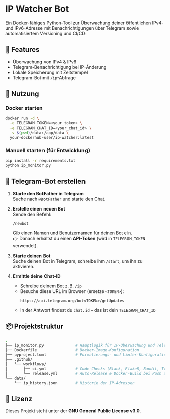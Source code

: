 # IP Watcher Bot

Ein Docker-fähiges Python-Tool zur Überwachung deiner öffentlichen IPv4- und IPv6-Adresse mit Benachrichtigungen über Telegram sowie automatisiertem Versioning und CI/CD.

## 🔧 Features

- Überwachung von IPv4 & IPv6
- Telegram-Benachrichtigung bei IP-Änderung
- Lokale Speicherung mit Zeitstempel
- Telegram-Bot mit `/ip`-Abfrage

## 🚀 Nutzung

### Docker starten

```bash
docker run -d \
  -e TELEGRAM_TOKEN=<your_token> \
  -e TELEGRAM_CHAT_ID=<your_chat_id> \
  -v $(pwd)/data:/app/data \
  your-dockerhub-user/ip-watcher:latest
```

### Manuell starten (für Entwicklung)

```bash
pip install -r requirements.txt
python ip_monitor.py
```

## 🤖 Telegram-Bot erstellen

1. **Starte den BotFather in Telegram**  
   Suche nach `@BotFather` und starte den Chat.

2. **Erstelle einen neuen Bot**  
   Sende den Befehl:  
   ```
   /newbot
   ```
   Gib einen Namen und Benutzernamen für deinen Bot ein.  
   👉 Danach erhältst du einen **API-Token** (wird in `TELEGRAM_TOKEN` verwendet).

3. **Starte deinen Bot**  
   Suche deinen Bot in Telegram, schreibe ihm `/start`, um ihn zu aktivieren.

4. **Ermittle deine Chat-ID**

   - Schreibe deinem Bot z. B. `/ip`
   - Besuche diese URL im Browser (ersetze `<TOKEN>`):  
     ```
     https://api.telegram.org/bot<TOKEN>/getUpdates
     ```
   - In der Antwort findest du `chat.id` – das ist dein `TELEGRAM_CHAT_ID`

## 📦 Projektstruktur

```bash
.
├── ip_monitor.py              # Hauptlogik für IP-Überwachung und Telegram-Bot
├── Dockerfile                 # Docker-Image-Konfiguration
├── pyproject.toml             # Formatierungs- und Linter-Konfiguration
├── .github/
│   └── workflows/
│       ├── ci.yml             # Code-Checks (Black, Flake8, Bandit, Trivy)
│       └── release.yml        # Auto-Release & Docker-Build bei Push auf main
└── data/
    └── ip_history.json        # Historie der IP-Adressen
```

## 📄 Lizenz

Dieses Projekt steht unter der **GNU General Public License v3.0**.